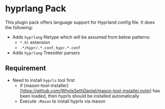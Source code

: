 # hyprlang Pack

This plugin pack offers language support for Hyprland config file. It does the following:

- Adds `hyprlang` filetype which will be assumed from below patterns:
  - `*.hl` extension
  - `.*/hypr/.*.conf`, `hypr.*.conf`
- Adds `hyprlang` Treesitter parsers

## Requirement

- Need to install `hyprls` tool first
  - if (mason-tool-installer)[https://github.com/WhoIsSethDaniel/mason-tool-installer.nvim] has been loaded, then hyprls should be
    installed automatically
  - Execute `:Mason` to install hyprls via mason
